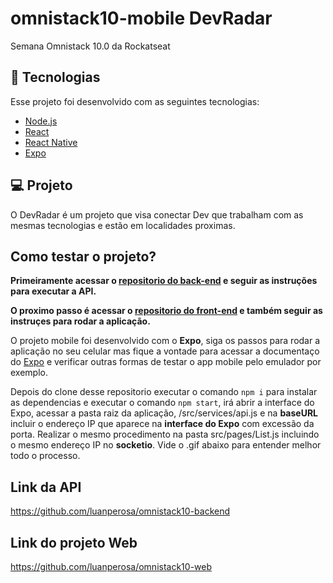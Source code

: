 # omnistack10-mobile DevRadar
Semana Omnistack 10.0 da Rockatseat

## :rocket: Tecnologias

Esse projeto foi desenvolvido com as seguintes tecnologias:

- [Node.js](https://nodejs.org/en/)
- [React](https://reactjs.org)
- [React Native](https://facebook.github.io/react-native/)
- [Expo](https://expo.io/)

## 💻 Projeto

O DevRadar é um projeto que visa conectar Dev que trabalham com as mesmas tecnologias e estão em localidades proximas.

## Como testar o projeto?

<strong>Primeiramente acessar o [repositorio do back-end](https://github.com/luanperosa/omnistack10-backend) e seguir as instruções para executar a API.</strong>

<strong>O proximo passo é acessar o [repositorio do front-end](https://github.com/luanperosa/omnistack10-web) e também seguir as instruçes para rodar a aplicação.</strong>

O projeto mobile foi desenvolvido com o <strong>Expo</strong>, siga os passos para rodar a aplicação no seu celular mas fique a vontade para acessar a documentaço do [Expo](https://expo.io) e verificar outras formas de testar o app mobile pelo emulador por exemplo. 

Depois do clone desse repositorio executar o comando `npm i` para instalar as dependencias e executar o comando `npm start`, irá abrir a interface do Expo, acessar a pasta raiz da aplicação, /src/services/api.js e na <strong>baseURL</strong> incluir o endereço IP que aparece na <strong>interface do Expo</strong> com excessão da porta. Realizar o mesmo procedimento na pasta src/pages/List.js incluindo o mesmo endereço IP no <strong>socketio</strong>. Vide o .gif abaixo para entender melhor todo o processo. 

## Link da API

https://github.com/luanperosa/omnistack10-backend


## Link do projeto Web

https://github.com/luanperosa/omnistack10-web
